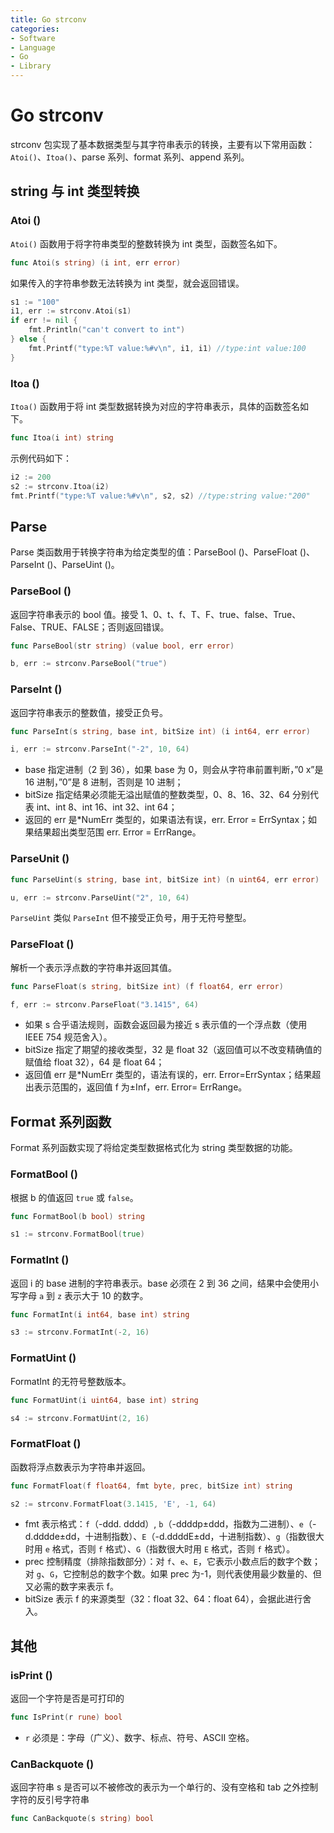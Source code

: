 ```yaml
---
title: Go strconv
categories:
- Software
- Language
- Go
- Library
---
```

# Go strconv

strconv 包实现了基本数据类型与其字符串表示的转换，主要有以下常用函数： `Atoi()`、`Itoa()`、parse 系列、format 系列、append 系列。

## string 与 int 类型转换

### Atoi ()

`Atoi()` 函数用于将字符串类型的整数转换为 int 类型，函数签名如下。

```go
func Atoi(s string) (i int, err error)
```

如果传入的字符串参数无法转换为 int 类型，就会返回错误。

```go
s1 := "100"
i1, err := strconv.Atoi(s1)
if err != nil {
    fmt.Println("can't convert to int")
} else {
    fmt.Printf("type:%T value:%#v\n", i1, i1) //type:int value:100
}
```

### Itoa ()

`Itoa()` 函数用于将 int 类型数据转换为对应的字符串表示，具体的函数签名如下。

```go
func Itoa(i int) string
```

示例代码如下：

```go
i2 := 200
s2 := strconv.Itoa(i2)
fmt.Printf("type:%T value:%#v\n", s2, s2) //type:string value:"200"
```

## Parse

Parse 类函数用于转换字符串为给定类型的值：ParseBool ()、ParseFloat ()、ParseInt ()、ParseUint ()。

### ParseBool ()

返回字符串表示的 bool 值。接受 1、0、t、f、T、F、true、false、True、False、TRUE、FALSE；否则返回错误。

```go
func ParseBool(str string) (value bool, err error)

b, err := strconv.ParseBool("true")
```

### ParseInt ()

返回字符串表示的整数值，接受正负号。

```go
func ParseInt(s string, base int, bitSize int) (i int64, err error)

i, err := strconv.ParseInt("-2", 10, 64)
```

- base 指定进制（2 到 36），如果 base 为 0，则会从字符串前置判断，”0 x”是 16 进制，”0”是 8 进制，否则是 10 进制；
- bitSize 指定结果必须能无溢出赋值的整数类型，0、8、16、32、64 分别代表 int、int 8、int 16、int 32、int 64；
- 返回的 err 是*NumErr 类型的，如果语法有误，err. Error = ErrSyntax；如果结果超出类型范围 err. Error = ErrRange。

### ParseUnit ()

```go
func ParseUint(s string, base int, bitSize int) (n uint64, err error)

u, err := strconv.ParseUint("2", 10, 64)
```

`ParseUint` 类似 `ParseInt` 但不接受正负号，用于无符号整型。

### ParseFloat ()

解析一个表示浮点数的字符串并返回其值。

```go
func ParseFloat(s string, bitSize int) (f float64, err error)

f, err := strconv.ParseFloat("3.1415", 64)
```

- 如果 s 合乎语法规则，函数会返回最为接近 s 表示值的一个浮点数（使用 IEEE 754 规范舍入）。
- bitSize 指定了期望的接收类型，32 是 float 32（返回值可以不改变精确值的赋值给 float 32），64 是 float 64；
- 返回值 err 是*NumErr 类型的，语法有误的，err. Error=ErrSyntax；结果超出表示范围的，返回值 f 为±Inf，err. Error= ErrRange。

## Format 系列函数

Format 系列函数实现了将给定类型数据格式化为 string 类型数据的功能。

### FormatBool ()

根据 b 的值返回 `true` 或 `false`。

```go
func FormatBool(b bool) string

s1 := strconv.FormatBool(true)
```

### FormatInt ()

返回 i 的 base 进制的字符串表示。base 必须在 2 到 36 之间，结果中会使用小写字母 `a` 到 `z` 表示大于 10 的数字。

```go
func FormatInt(i int64, base int) string

s3 := strconv.FormatInt(-2, 16)
```

### FormatUint ()

FormatInt 的无符号整数版本。

```go
func FormatUint(i uint64, base int) string

s4 := strconv.FormatUint(2, 16)
```

### FormatFloat ()

函数将浮点数表示为字符串并返回。

```go
func FormatFloat(f float64, fmt byte, prec, bitSize int) string

s2 := strconv.FormatFloat(3.1415, 'E', -1, 64)
```

- fmt 表示格式：`f`（-ddd. dddd）, `b`（-ddddp±ddd，指数为二进制）、`e`（-d.dddde±dd，十进制指数）、`E`（-d.ddddE±dd，十进制指数）、`g`（指数很大时用 `e` 格式，否则 `f` 格式）、`G`（指数很大时用 `E` 格式，否则 `f` 格式）。
- prec 控制精度（排除指数部分）：对 `f`、`e`、`E`，它表示小数点后的数字个数；对 `g`、`G`，它控制总的数字个数。如果 prec 为-1，则代表使用最少数量的、但又必需的数字来表示 f。
- bitSize 表示 f 的来源类型（32：float 32、64：float 64），会据此进行舍入。

## 其他

### isPrint ()

返回一个字符是否是可打印的

```go
func IsPrint(r rune) bool
```

- `r` 必须是：字母（广义）、数字、标点、符号、ASCII 空格。

### CanBackquote ()

返回字符串 s 是否可以不被修改的表示为一个单行的、没有空格和 tab 之外控制字符的反引号字符串

```go
func CanBackquote(s string) bool
```

